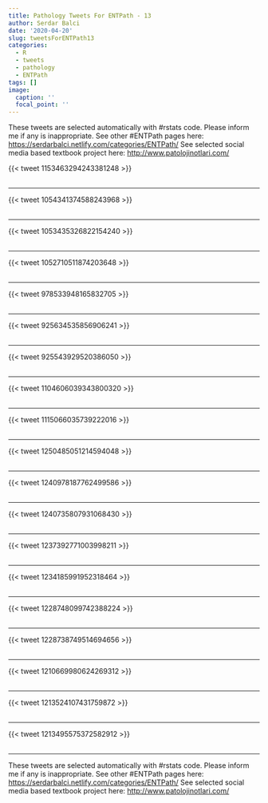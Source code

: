 ```yaml
---
title: Pathology Tweets For ENTPath - 13
author: Serdar Balci
date: '2020-04-20'
slug: tweetsForENTPath13
categories:
  - R
  - tweets
  - pathology
  - ENTPath
tags: []
image:
  caption: ''
  focal_point: ''
---
```



These tweets are selected automatically with #rstats code. Please inform me if any is inappropriate.
See other #ENTPath pages here: https://serdarbalci.netlify.com/categories/ENTPath/ 
See selected social media based textbook project here: http://www.patolojinotlari.com/

{{< tweet 1153463294243381248 >}}
<br>
<br>
<hr>
{{< tweet 1054341374588243968 >}}
<br>
<br>
<hr>
{{< tweet 1053435326822154240 >}}
<br>
<br>
<hr>
{{< tweet 1052710511874203648 >}}
<br>
<br>
<hr>
{{< tweet 978533948165832705 >}}
<br>
<br>
<hr>
{{< tweet 925634535856906241 >}}
<br>
<br>
<hr>
{{< tweet 925543929520386050 >}}
<br>
<br>
<hr>
{{< tweet 1104606039343800320 >}}
<br>
<br>
<hr>
{{< tweet 1115066035739222016 >}}
<br>
<br>
<hr>
{{< tweet 1250485051214594048 >}}
<br>
<br>
<hr>
{{< tweet 1240978187762499586 >}}
<br>
<br>
<hr>
{{< tweet 1240735807931068430 >}}
<br>
<br>
<hr>
{{< tweet 1237392771003998211 >}}
<br>
<br>
<hr>
{{< tweet 1234185991952318464 >}}
<br>
<br>
<hr>
{{< tweet 1228748099742388224 >}}
<br>
<br>
<hr>
{{< tweet 1228738749514694656 >}}
<br>
<br>
<hr>
{{< tweet 1210669980624269312 >}}
<br>
<br>
<hr>
{{< tweet 1213524107431759872 >}}
<br>
<br>
<hr>
{{< tweet 1213495575372582912 >}}
<br>
<br>
<hr>


These tweets are selected automatically with #rstats code. Please inform me if any is inappropriate.
See other #ENTPath pages here: https://serdarbalci.netlify.com/categories/ENTPath/ 
See selected social media based textbook project here: http://www.patolojinotlari.com/
